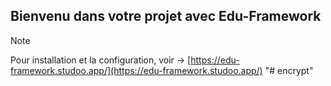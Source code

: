 ## Bienvenu dans votre projet avec Edu-Framework

> [!NOTE]
> Pour installation et la configuration, voir -> [https://edu-framework.studoo.app/](https://edu-framework.studoo.app/)
"# encrypt" 
